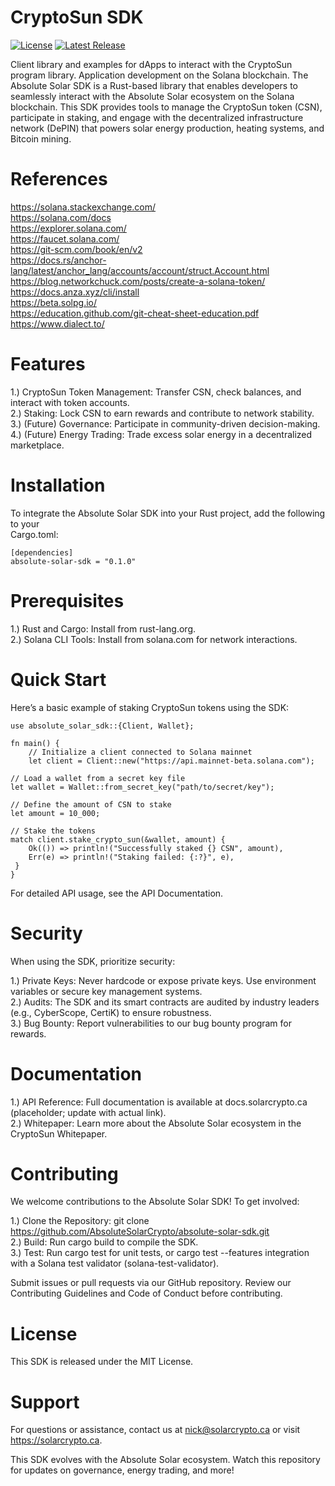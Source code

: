 # CryptoSun SDK
[![License](https://img.shields.io/badge/License-Apache%202.0-blue.svg)](LICENSE)
[![Latest Release](https://img.shields.io/github/v/release/Absolute-Solar/cryptosun-vote)]()

Client library and examples for dApps to interact with the CryptoSun program library. Application development on the Solana blockchain. The Absolute Solar SDK is a Rust-based library that enables developers to seamlessly interact with the Absolute Solar ecosystem on the Solana blockchain. This SDK provides tools to manage the CryptoSun token (CSN), participate in staking, and engage with the decentralized infrastructure network (DePIN) that powers solar energy production, heating systems, and Bitcoin mining.

# References 
<a>https://solana.stackexchange.com/</a><br>
<a>https://solana.com/docs</a><br>
<a>https://explorer.solana.com/</a><br>
<a>https://faucet.solana.com/</a><br>
<a>https://git-scm.com/book/en/v2</a><br>
<a>https://docs.rs/anchor-lang/latest/anchor_lang/accounts/account/struct.Account.html</a><br>
<a>https://blog.networkchuck.com/posts/create-a-solana-token/</a><br>
<a>https://docs.anza.xyz/cli/install</a><br>
<a>https://beta.solpg.io/</a><br>
<a>https://education.github.com/git-cheat-sheet-education.pdf</a><br>
<a>https://www.dialect.to/</a><br>

# Features
1.) CryptoSun Token Management: Transfer CSN, check balances, and interact with token accounts. <br>
2.) Staking: Lock CSN to earn rewards and contribute to network stability. <br>
3.) (Future) Governance: Participate in community-driven decision-making. <br>
4.) (Future) Energy Trading: Trade excess solar energy in a decentralized marketplace.

# Installation
To integrate the Absolute Solar SDK into your Rust project, add the following to your <br>
Cargo.toml:

    [dependencies]
    absolute-solar-sdk = "0.1.0"

# Prerequisites

1.) Rust and Cargo: Install from rust-lang.org. <br>
2.) Solana CLI Tools: Install from solana.com for network interactions.

# Quick Start
Here’s a basic example of staking CryptoSun tokens using the SDK:

    use absolute_solar_sdk::{Client, Wallet};
    
    fn main() {
        // Initialize a client connected to Solana mainnet
        let client = Client::new("https://api.mainnet-beta.solana.com");

    // Load a wallet from a secret key file
    let wallet = Wallet::from_secret_key("path/to/secret/key");

    // Define the amount of CSN to stake
    let amount = 10_000;

    // Stake the tokens
    match client.stake_crypto_sun(&wallet, amount) {
        Ok(()) => println!("Successfully staked {} CSN", amount),
        Err(e) => println!("Staking failed: {:?}", e),
     }
    }

For detailed API usage, see the API Documentation.

# Security
When using the SDK, prioritize security:

1.) Private Keys: Never hardcode or expose private keys. Use environment variables or secure key management systems. <br>
2.) Audits: The SDK and its smart contracts are audited by industry leaders (e.g., CyberScope, CertiK) to ensure robustness. <br>
3.) Bug Bounty: Report vulnerabilities to our bug bounty program for rewards.

# Documentation

1.) API Reference: Full documentation is available at docs.solarcrypto.ca (placeholder; update with actual link). <br>
2.) Whitepaper: Learn more about the Absolute Solar ecosystem in the CryptoSun Whitepaper.

# Contributing
We welcome contributions to the Absolute Solar SDK! To get involved:

1.) Clone the Repository: git clone https://github.com/AbsoluteSolarCrypto/absolute-solar-sdk.git <br>
2.) Build: Run cargo build to compile the SDK. <br>
3.) Test: Run cargo test for unit tests, or cargo test --features integration with a Solana test validator (solana-test-validator).

Submit issues or pull requests via our GitHub repository. Review our Contributing Guidelines and Code of Conduct before contributing.

# License
This SDK is released under the MIT License.

# Support
For questions or assistance, contact us at nick@solarcrypto.ca or visit <a>https://solarcrypto.ca</a>.

This SDK evolves with the Absolute Solar ecosystem. Watch this repository for updates on governance, energy trading, and more!

